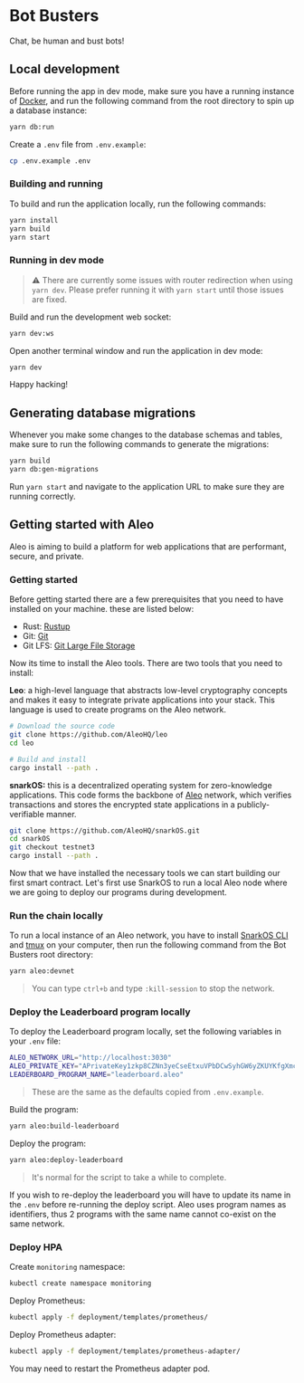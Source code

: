 # Bot Busters

Chat, be human and bust bots!

## Local development

Before running the app in dev mode, make sure you have a running instance of [Docker](https://www.docker.com/), and run the following command from the root directory to spin up a database instance:

```sh
yarn db:run
```

Create a `.env` file from `.env.example`:

```sh
cp .env.example .env
```

### Building and running

To build and run the application locally, run the following commands:

```sh
yarn install
yarn build
yarn start
```

### Running in dev mode

> ⚠️ There are currently some issues with router redirection when using `yarn dev`. Please prefer running it with `yarn start` until those issues are fixed.

Build and run the development web socket:

```sh
yarn dev:ws
```

Open another terminal window and run the application in dev mode:

```sh
yarn dev
```

Happy hacking!

## Generating database migrations

Whenever you make some changes to the database schemas and tables, make sure to run the following commands to generate the migrations:

```sh
yarn build
yarn db:gen-migrations
```

Run `yarn start` and navigate to the application URL to make sure they are running correctly.

## Getting started with Aleo

Aleo is aiming to build a platform for web applications that are performant, secure, and private.

### Getting started

Before getting started there are a few prerequisites that you need to have installed on your machine. these are listed below:

- Rust: [Rustup](https://rustup.rs/)
- Git: [Git](https://git-scm.com/downloads)
- Git LFS: [Git Large File Storage](https://git-lfs.github.com/)

Now its time to install the Aleo tools. There are two tools that you need to install:

**Leo**: a high-level language that abstracts low-level cryptography concepts and makes it easy to integrate private applications into your stack. This language is used to create programs on the Aleo network.

```bash
# Download the source code
git clone https://github.com/AleoHQ/leo
cd leo

# Build and install
cargo install --path .
```

**snarkOS:** this is a decentralized operating system for zero-knowledge applications. This code forms the backbone of [Aleo](https://aleo.org/) network, which verifies transactions and stores the encrypted state applications in a publicly-verifiable manner.

```bash
git clone https://github.com/AleoHQ/snarkOS.git
cd snarkOS
git checkout testnet3
cargo install --path .
```

Now that we have installed the necessary tools we can start building our first smart contract. Let's first use SnarkOS to run a local Aleo node where we are going to deploy our programs during development.

### Run the chain locally

To run a local instance of an Aleo network, you have to install [SnarkOS CLI](https://github.com/AleoHQ/snarkOS?tab=readme-ov-file#22-installation) and [tmux](https://github.com/tmux/tmux/wiki/Installing) on your computer, then run the following command from the Bot Busters root directory:

```sh
yarn aleo:devnet
```

> You can type `ctrl+b` and type `:kill-session` to stop the network.

### Deploy the Leaderboard program locally

To deploy the Leaderboard program locally, set the following variables in your `.env` file:

```sh
ALEO_NETWORK_URL="http://localhost:3030"
ALEO_PRIVATE_KEY="APrivateKey1zkp8CZNn3yeCseEtxuVPbDCwSyhGW6yZKUYKfgXmcpoGPWH"
LEADERBOARD_PROGRAM_NAME="leaderboard.aleo"
```

> These are the same as the defaults copied from `.env.example`.

Build the program:

```sh
yarn aleo:build-leaderboard
```

Deploy the program:

```sh
yarn aleo:deploy-leaderboard
```

> It's normal for the script to take a while to complete.

If you wish to re-deploy the leaderboard you will have to update its name in the `.env` before re-running the deploy script. Aleo uses program names as identifiers, thus 2 programs with the same name cannot co-exist on the same network.

### Deploy HPA

Create `monitoring` namespace:

```sh
kubectl create namespace monitoring
```

Deploy Prometheus:

```sh
kubectl apply -f deployment/templates/prometheus/
```

Deploy Prometheus adapter:

```sh
kubectl apply -f deployment/templates/prometheus-adapter/
```

You may need to restart the Prometheus adapter pod.
